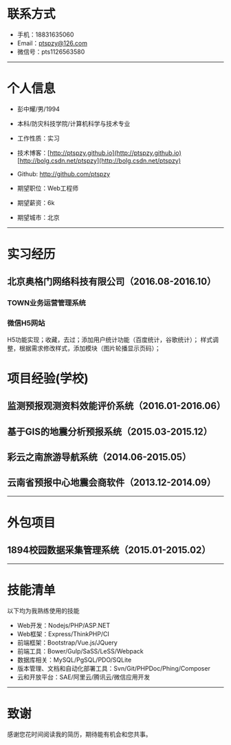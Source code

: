 # 联系方式

- 手机：18831635060
- Email：ptspzy@126.com
- 微信号：pts1126563580

---

# 个人信息

 - 彭中耀/男/1994 
 - 本科/防灾科技学院/计算机科学与技术专业 
 - 工作性质：实习
 - 技术博客：[http://ptspzy.github.io](http://ptspzy.github.io) [http://bolg.csdn.net/ptspzy](http://bolg.csdn.net/ptspzy)
 - Github: http://github.com/ptspzy

 - 期望职位：Web工程师
 - 期望薪资：6k
 - 期望城市：北京

---

# 实习经历
## 北京奥格门网络科技有限公司（2016.08-2016.10）
### TOWN业务运营管理系统


### 微信H5网站
H5功能实现；收藏，去过；添加用户统计功能（百度统计，谷歌统计）；
样式调整，根据需求修改样式，添加模块（图片轮播显示页码）；

# 项目经验(学校)
## 监测预报观测资料效能评价系统（2016.01-2016.06）
## 基于GIS的地震分析预报系统（2015.03-2015.12）
## 彩云之南旅游导航系统（2014.06-2015.05）
## 云南省预报中心地震会商软件（2013.12-2014.09）

---

# 外包项目
## 1894校园数据采集管理系统（2015.01-2015.02）

---

# 技能清单
以下均为我熟练使用的技能

- Web开发：Nodejs/PHP/ASP.NET
- Web框架：Express/ThinkPHP/CI
- 前端框架：Bootstrap/Vue.js/JQuery
- 前端工具：Bower/Gulp/SaSS/LeSS/Webpack
- 数据库相关：MySQL/PgSQL/PDO/SQLite
- 版本管理、文档和自动化部署工具：Svn/Git/PHPDoc/Phing/Composer
- 云和开放平台：SAE/阿里云/腾讯云/微信应用开发

---

# 致谢
感谢您花时间阅读我的简历，期待能有机会和您共事。
